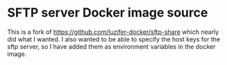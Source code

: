 SFTP server Docker image source
===============================

This is a fork of https://github.com/luzifer-docker/sftp-share which nearly did what I wanted. I also wanted to be able to specify the host keys for the sftp server, so I have added them as environment variables in the docker image.
